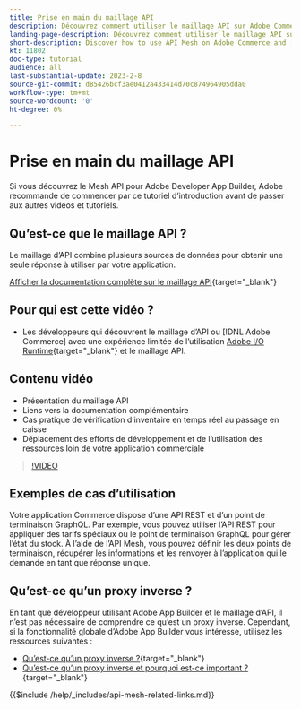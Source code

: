 ```yaml
---
title: Prise en main du maillage API
description: Découvrez comment utiliser le maillage API sur Adobe Commerce et [!DNL Adobe App Builder]. Découvrez comment installer Adobe App Builder, travailler avec des projets, créer un proxy inverse graphique et bien plus encore.
landing-page-description: Découvrez comment utiliser le maillage API sur Adobe Commerce et [!DNL Adobe App Builder]. Découvrez l’installation d’Adobe IO, l’utilisation de projets, la création d’un proxy inverse graphique et bien plus encore.
short-description: Discover how to use API Mesh on Adobe Commerce and [!DNL Adobe App Builder]. Learn about installing Adobe IO, working with projects, creating a graphql reverse proxy and much more.
kt: 11802
doc-type: tutorial
audience: all
last-substantial-update: 2023-2-8
source-git-commit: d85426bcf3ae0412a433414d70c874964905dda0
workflow-type: tm+mt
source-wordcount: '0'
ht-degree: 0%

---
```


# Prise en main du maillage API

Si vous découvrez le Mesh API pour Adobe Developer App Builder, Adobe recommande de commencer par ce tutoriel d’introduction avant de passer aux autres vidéos et tutoriels.

## Qu’est-ce que le maillage API ?

Le maillage d’API combine plusieurs sources de données pour obtenir une seule réponse à utiliser par votre application.

[Afficher la documentation complète sur le maillage API](https://developer.adobe.com/graphql-mesh-gateway/gateway/overview/){target="_blank"}

## Pour qui est cette vidéo ?

* Les développeurs qui découvrent le maillage d’API ou [!DNL Adobe Commerce] avec une expérience limitée de l’utilisation [Adobe I/O Runtime](https://developer.adobe.com/runtime/docs/guides/overview/){target="_blank"} et le maillage API.

## Contenu vidéo

* Présentation du maillage API
* Liens vers la documentation complémentaire
* Cas pratique de vérification d’inventaire en temps réel au passage en caisse
* Déplacement des efforts de développement et de l’utilisation des ressources loin de votre application commerciale

>[!VIDEO](https://video.tv.adobe.com/v/3417534?quality=12&learn=on)

## Exemples de cas d’utilisation

Votre application Commerce dispose d’une API REST et d’un point de terminaison GraphQL. Par exemple, vous pouvez utiliser l’API REST pour appliquer des tarifs spéciaux ou le point de terminaison GraphQL pour gérer l’état du stock. À l’aide de l’API Mesh, vous pouvez définir les deux points de terminaison, récupérer les informations et les renvoyer à l’application qui le demande en tant que réponse unique.

## Qu’est-ce qu’un proxy inverse ?

En tant que développeur utilisant Adobe App Builder et le maillage d’API, il n’est pas nécessaire de comprendre ce qu’est un proxy inverse. Cependant, si la fonctionnalité globale d’Adobe App Builder vous intéresse, utilisez les ressources suivantes :

* [Qu’est-ce qu’un proxy inverse ?](https://www.imperva.com/learn/performance/reverse-proxy/){target="_blank"}
* [Qu’est-ce qu’un proxy inverse et pourquoi est-ce important ?](https://blog.hubspot.com/website/reverse-proxy){target="_blank"}

{{$include /help/_includes/api-mesh-related-links.md}}
